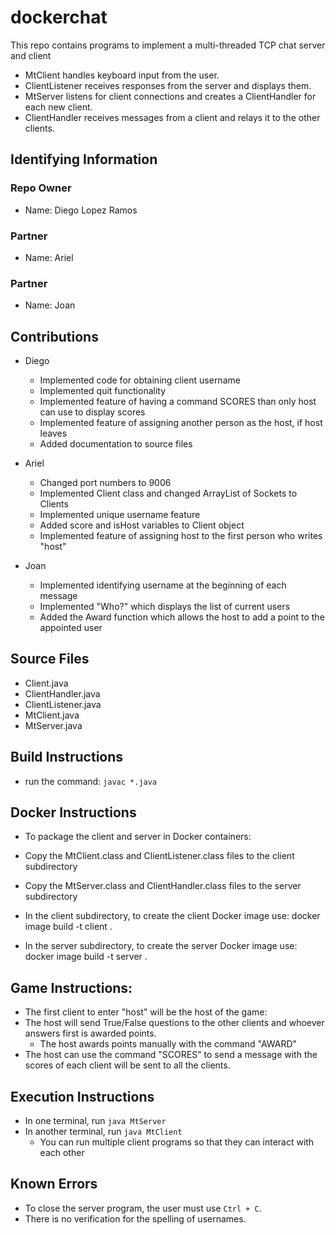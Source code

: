 # dockerchat

This repo contains programs to implement a multi-threaded TCP chat server and client

* MtClient handles keyboard input from the user.
* ClientListener receives responses from the server and displays them.
* MtServer listens for client connections and creates a ClientHandler for each new client.
* ClientHandler receives messages from a client and relays it to the other clients.


## Identifying Information

### Repo Owner
* Name: Diego Lopez Ramos

### Partner
* Name: Ariel

### Partner
* Name: Joan

## Contributions

* Diego
  * Implemented code for obtaining client username
  * Implemented quit functionality
  * Implemented feature of having a command SCORES than only host can use to display scores
  * Implemented feature of assigning another person as the host, if host leaves
  * Added documentation to source files

* Ariel
  * Changed port numbers to 9006
  * Implemented Client class and changed ArrayList of Sockets to Clients
  * Implemented unique username feature
  * Added score and isHost variables to Client object
  * Implemented feature of assigning host to the first person who writes "host"

* Joan
  * Implemented identifying username at the beginning of each message
  * Implemented "Who?" which displays the list of current users
  * Added the Award function which allows the host to add a point to the appointed user 

## Source Files

* Client.java
* ClientHandler.java
* ClientListener.java
* MtClient.java
* MtServer.java

## Build Instructions

* run the command: `javac *.java`

## Docker Instructions

* To package the client and server in Docker containers:

* Copy the MtClient.class and ClientListener.class files to the client subdirectory
* Copy the MtServer.class and ClientHandler.class files to the server subdirectory

* In the client subdirectory, to create the client Docker image use:
	docker image build -t client .

* In the server subdirectory, to create the server Docker image use:
	docker image build -t server .

## Game Instructions:

* The first client to enter "host" will be the host of the game:
* The host will send True/False questions to the other clients and whoever answers first is awarded points.
  * The host awards points manually with the command "AWARD"
* The host can use the command "SCORES" to send a message with the scores of each client will be sent to all the clients.
 
## Execution Instructions

* In one terminal, run `java MtServer`
* In another terminal, run `java MtClient`
  * You can run multiple client programs so that they can interact with each other

## Known Errors

* To close the server program, the user must use `Ctrl + C`.
* There is no verification for the spelling of usernames.

